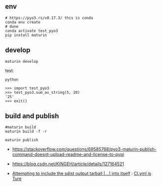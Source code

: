 ## env

```shell
# https://pyo3.rs/v0.17.3/ this is conda
conda env create
# done
conda activate test_pyo3
pip install maturin

```

## develop

```shell
maturin develop
```

test:

```shell
python

>>> import test_pyo3
>>> test_pyo3.sum_as_string(5, 20)
'25'
>>> exit()

```

## build and publish

```shell
#maturin build
maturin build -f -r

```

```shell
maturin publish
```

- https://stackoverflow.com/questions/69585768/pyo3-maturin-publish-command-doesnt-upload-readme-and-license-to-pypi

- https://blog.csdn.net/KINGEH/article/details/127164521
- [Attempting to include the sdist output tarball [...] into itself](https://github.com/PyO3/maturin-action/issues/99) : [CI.yml is Ture](https://github.com/LiberTEM/LiberTEM-dectris-rs/blob/main/.github/workflows/CI.yml)
    
